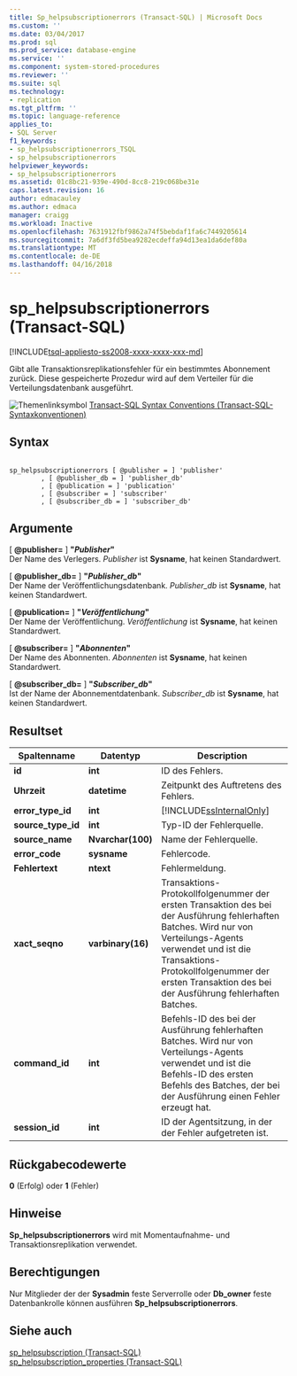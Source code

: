 ```yaml
---
title: Sp_helpsubscriptionerrors (Transact-SQL) | Microsoft Docs
ms.custom: ''
ms.date: 03/04/2017
ms.prod: sql
ms.prod_service: database-engine
ms.service: ''
ms.component: system-stored-procedures
ms.reviewer: ''
ms.suite: sql
ms.technology:
- replication
ms.tgt_pltfrm: ''
ms.topic: language-reference
applies_to:
- SQL Server
f1_keywords:
- sp_helpsubscriptionerrors_TSQL
- sp_helpsubscriptionerrors
helpviewer_keywords:
- sp_helpsubscriptionerrors
ms.assetid: 01c8bc21-939e-490d-8cc8-219c068be31e
caps.latest.revision: 16
author: edmacauley
ms.author: edmaca
manager: craigg
ms.workload: Inactive
ms.openlocfilehash: 7631912fbf9862a74f5bebdaf1fa6c7449205614
ms.sourcegitcommit: 7a6df3fd5bea9282ecdeffa94d13ea1da6def80a
ms.translationtype: MT
ms.contentlocale: de-DE
ms.lasthandoff: 04/16/2018
---
```

# <a name="sphelpsubscriptionerrors-transact-sql"></a>sp_helpsubscriptionerrors (Transact-SQL)
[!INCLUDE[tsql-appliesto-ss2008-xxxx-xxxx-xxx-md](../../includes/tsql-appliesto-ss2008-xxxx-xxxx-xxx-md.md)]

  Gibt alle Transaktionsreplikationsfehler für ein bestimmtes Abonnement zurück. Diese gespeicherte Prozedur wird auf dem Verteiler für die Verteilungsdatenbank ausgeführt.  
  
 ![Themenlinksymbol](../../database-engine/configure-windows/media/topic-link.gif "Topic link icon") [Transact-SQL Syntax Conventions (Transact-SQL-Syntaxkonventionen)](../../t-sql/language-elements/transact-sql-syntax-conventions-transact-sql.md)  
  
## <a name="syntax"></a>Syntax  
  
```  
  
sp_helpsubscriptionerrors [ @publisher = ] 'publisher'  
        , [ @publisher_db = ] 'publisher_db'   
        , [ @publication = ] 'publication'   
        , [ @subscriber = ] 'subscriber'   
        , [ @subscriber_db = ] 'subscriber_db'  
```  
  
## <a name="arguments"></a>Argumente  
 [  **@publisher=** ] **"***Publisher***"**  
 Der Name des Verlegers. *Publisher* ist **Sysname**, hat keinen Standardwert.  
  
 [  **@publisher_db=** ] **"***Publisher_db***"**  
 Der Name der Veröffentlichungsdatenbank. *Publisher_db* ist **Sysname**, hat keinen Standardwert.  
  
 [  **@publication=** ] **"***Veröffentlichung***"**  
 Der Name der Veröffentlichung. *Veröffentlichung* ist **Sysname**, hat keinen Standardwert.  
  
 [  **@subscriber=** ] **"***Abonnenten***"**  
 Der Name des Abonnenten. *Abonnenten* ist **Sysname**, hat keinen Standardwert.  
  
 [  **@subscriber_db=** ] **"***Subscriber_db***"**  
 Ist der Name der Abonnementdatenbank. *Subscriber_db* ist **Sysname**, hat keinen Standardwert.  
  
## <a name="result-set"></a>Resultset  
  
|Spaltenname|Datentyp|Description|  
|-----------------|---------------|-----------------|  
|**id**|**int**|ID des Fehlers.|  
|**Uhrzeit**|**datetime**|Zeitpunkt des Auftretens des Fehlers.|  
|**error_type_id**|**int**|[!INCLUDE[ssInternalOnly](../../includes/ssinternalonly-md.md)]|  
|**source_type_id**|**int**|Typ-ID der Fehlerquelle.|  
|**source_name**|**Nvarchar(100)**|Name der Fehlerquelle.|  
|**error_code**|**sysname**|Fehlercode.|  
|**Fehlertext**|**ntext**|Fehlermeldung.|  
|**xact_seqno**|**varbinary(16)**|Transaktions-Protokollfolgenummer der ersten Transaktion des bei der Ausführung fehlerhaften Batches. Wird nur von Verteilungs-Agents verwendet und ist die Transaktions-Protokollfolgenummer der ersten Transaktion des bei der Ausführung fehlerhaften Batches.|  
|**command_id**|**int**|Befehls-ID des bei der Ausführung fehlerhaften Batches. Wird nur von Verteilungs-Agents verwendet und ist die Befehls-ID des ersten Befehls des Batches, der bei der Ausführung einen Fehler erzeugt hat.|  
|**session_id**|**int**|ID der Agentsitzung, in der der Fehler aufgetreten ist.|  
  
## <a name="return-code-values"></a>Rückgabecodewerte  
 **0** (Erfolg) oder **1** (Fehler)  
  
## <a name="remarks"></a>Hinweise  
 **Sp_helpsubscriptionerrors** wird mit Momentaufnahme- und Transaktionsreplikation verwendet.  
  
## <a name="permissions"></a>Berechtigungen  
 Nur Mitglieder der der **Sysadmin** feste Serverrolle oder **Db_owner** feste Datenbankrolle können ausführen **Sp_helpsubscriptionerrors**.  
  
## <a name="see-also"></a>Siehe auch  
 [sp_helpsubscription &#40;Transact-SQL&#41;](../../relational-databases/system-stored-procedures/sp-helpsubscription-transact-sql.md)   
 [sp_helpsubscription_properties &#40;Transact-SQL&#41;](../../relational-databases/system-stored-procedures/sp-helpsubscription-properties-transact-sql.md)  
  
  
